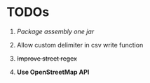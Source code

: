 # TODOs

1. _Package assembly one jar_

2. Allow custom delimiter in csv write function

3. ~~Improve street regex~~

4. **Use OpenStreetMap API**